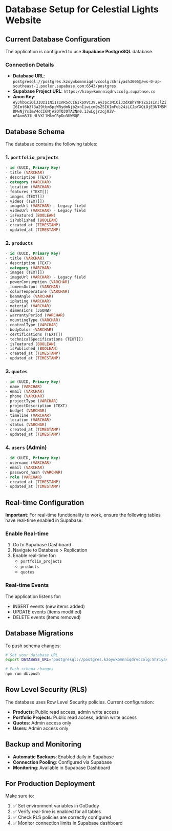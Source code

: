 # Database Setup for Celestial Lights Website

## Current Database Configuration

The application is configured to use **Supabase PostgreSQL** database.

### Connection Details
- **Database URL**: `postgresql://postgres.kzoywkomnniqdrvccolg:Shriyash3005@aws-0-ap-southeast-1.pooler.supabase.com:6543/postgres`
- **Supabase Project URL**: `https://kzoywkomnniqdrvccolg.supabase.co`
- **Anon Key**: `eyJhbGciOiJIUzI1NiIsInR5cCI6IkpXVCJ9.eyJpc3MiOiJzdXBhYmFzZSIsInJlZiI6Imt6b3l3a29tbm5pcWRydmNjb2xnIiwicm9sZSI6ImFub24iLCJpYXQiOjE3NTM5MDMwNjYsImV4cCI6MjA2OTQ3OTA2Nn0.1JwLgjrzqj0ZV-u0Aum8J1LHLVXl1MkvCRpDu3UWNQE`

## Database Schema

The database contains the following tables:

### 1. `portfolio_projects`
```sql
- id (UUID, Primary Key)
- title (VARCHAR)
- description (TEXT)
- category (VARCHAR)
- location (VARCHAR)
- features (TEXT[])
- images (TEXT[])
- videos (TEXT[])
- imageUrl (VARCHAR) - Legacy field
- videoUrl (VARCHAR) - Legacy field  
- isFeatured (BOOLEAN)
- isPublished (BOOLEAN)
- created_at (TIMESTAMP)
- updated_at (TIMESTAMP)
```

### 2. `products`
```sql
- id (UUID, Primary Key)
- title (VARCHAR)
- description (TEXT)
- category (VARCHAR)
- images (TEXT[])
- imageUrl (VARCHAR) - Legacy field
- powerConsumption (VARCHAR)
- lumensOutput (VARCHAR)
- colorTemperature (VARCHAR)
- beamAngle (VARCHAR)
- ipRating (VARCHAR)
- material (VARCHAR)
- dimensions (JSONB)
- warrantyPeriod (VARCHAR)
- mountingType (VARCHAR)
- controlType (VARCHAR)
- bodyColor (VARCHAR)
- certifications (TEXT[])
- technicalSpecifications (TEXT[])
- isFeatured (BOOLEAN)
- isPublished (BOOLEAN)
- created_at (TIMESTAMP)
- updated_at (TIMESTAMP)
```

### 3. `quotes`
```sql
- id (UUID, Primary Key)
- name (VARCHAR)
- email (VARCHAR)
- phone (VARCHAR)
- projectType (VARCHAR)
- projectDescription (TEXT)
- budget (VARCHAR)
- timeline (VARCHAR)
- location (VARCHAR)
- status (VARCHAR)
- created_at (TIMESTAMP)
- updated_at (TIMESTAMP)
```

### 4. `users` (Admin)
```sql
- id (UUID, Primary Key)
- username (VARCHAR)
- email (VARCHAR)
- password_hash (VARCHAR)
- role (VARCHAR)
- created_at (TIMESTAMP)
- updated_at (TIMESTAMP)
```

## Real-time Configuration

**Important**: For real-time functionality to work, ensure the following tables have real-time enabled in Supabase:

### Enable Real-time
1. Go to Supabase Dashboard
2. Navigate to Database > Replication
3. Enable real-time for:
   - `portfolio_projects`
   - `products`
   - `quotes`

### Real-time Events
The application listens for:
- INSERT events (new items added)
- UPDATE events (items modified)
- DELETE events (items removed)

## Database Migrations

To push schema changes:
```bash
# Set your database URL
export DATABASE_URL="postgresql://postgres.kzoywkomnniqdrvccolg:Shriyash3005@aws-0-ap-southeast-1.pooler.supabase.com:6543/postgres"

# Push schema changes
npm run db:push
```

## Row Level Security (RLS)

The database uses Row Level Security policies. Current configuration:
- **Products**: Public read access, admin write access
- **Portfolio Projects**: Public read access, admin write access  
- **Quotes**: Admin access only
- **Users**: Admin access only

## Backup and Monitoring

- **Automatic Backups**: Enabled daily in Supabase
- **Connection Pooling**: Configured via Supabase
- **Monitoring**: Available in Supabase Dashboard

## For Production Deployment

Make sure to:
1. ✅ Set environment variables in GoDaddy
2. ✅ Verify real-time is enabled for all tables
3. ✅ Check RLS policies are correctly configured
4. ✅ Monitor connection limits in Supabase dashboard